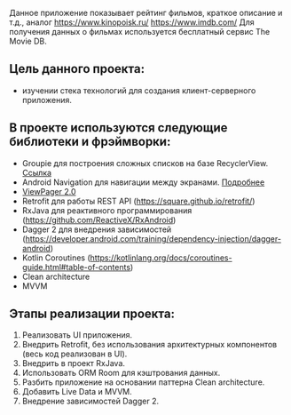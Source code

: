 Данное приложение показывает рейтинг фильмов, краткое описание и т.д., аналог https://www.kinopoisk.ru/ https://www.imdb.com/
Для получения данных о фильмах используется бесплатный сервис The Movie DB. 

## Цель данного проекта: 

- изучении стека технологий для создания клиент-серверного приложения.

## В проекте используются следующие библиотеки и фрэймворки:

- Groupie для построения сложных списков на базе RecyclerView. [Ссылка](https://github.com/lisawray/groupie)
- Android Navigation для навигации между экранами. [Подробнее](https://developer.android.com/guide/navigation/navigation-getting-started)
- [ViewPager 2.0](https://developer.android.com/training/animation/vp2-migration)
- Retrofit для работы REST API (https://square.github.io/retrofit/)
- RxJava для реактивного программирования (https://github.com/ReactiveX/RxAndroid)
- Dagger 2 для внедрения зависимостей (https://developer.android.com/training/dependency-injection/dagger-android)
- Kotlin Coroutines (https://kotlinlang.org/docs/coroutines-guide.html#table-of-contents)
- Clean architecture
- MVVM

## Этапы реализации проекта:

1. Реализовать UI приложения.
2. Внедрить Retrofit, без использования архитектурных компонентов (весь код реализован в UI).
3. Внедрить в проект RxJava.
4. Использовать ORM Room для кэштрования данных.
5. Разбить приложение на основании паттерна Clean architecture.
6. Добавить Live Data и MVVM.
7. Внедрение зависимостей Dagger 2.
